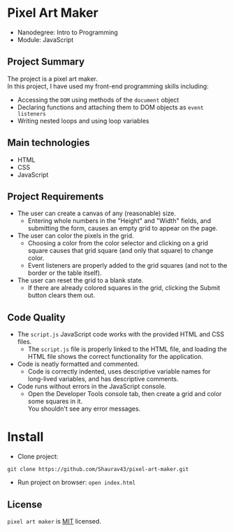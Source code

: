 # Pixel Art Maker

 * Nanodegree: Intro to Programming
 * Module: JavaScript

## Project Summary

The project is a pixel art maker.<br/>
In this project, I have used my front-end programming skills including:
* Accessing the `DOM` using methods of the `document` object
* Declaring functions and attaching them to DOM objects as `event listeners`
* Writing nested loops and using loop variables

## Main technologies

* HTML
* CSS
* JavaScript

## Project Requirements

* The user can create a canvas of any (reasonable) size.
  * Entering whole numbers in the "Height" and "Width" fields, and submitting the form, causes an empty grid to appear on the page.
* The user can color the pixels in the grid.
  * Choosing a color from the color selector and clicking on a grid square causes that grid square (and only that square) to change color.
  * Event listeners are properly added to the grid squares (and not to the border or the table itself).
* The user can reset the grid to a blank state.
  * If there are already colored squares in the grid, clicking the Submit button clears them out.

## Code Quality
* The `script.js` JavaScript code works with the provided HTML and CSS files.
  * The `script.js` file is properly linked to the HTML file, and loading the HTML file shows the correct functionality for the application.
* Code is neatly formatted and commented.
  * Code is correctly indented, uses descriptive variable names for long-lived variables, and has descriptive comments.
* Code runs without errors in the JavaScript console.
  * Open the Developer Tools console tab, then create a grid and color some squares in it.<br/>You shouldn't see any error messages.

# Install

* Clone project:
```
git clone https://github.com/Shaurav43/pixel-art-maker.git
```
* Run project on browser: `open index.html`

## License

`pixel art maker` is [MIT](https://github.com/Shaurav43/pixel-art-maker/blob/master/LICENSE) licensed.
